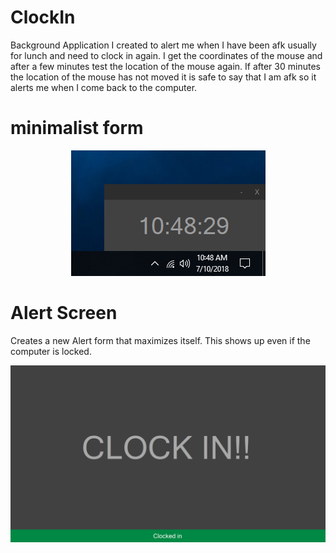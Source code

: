 # ClockIn
Background Application I created to alert me when I have been afk usually for lunch and need to clock in again. I get the coordinates of the mouse and after a few minutes test the location of the mouse again. If after 30 minutes the location of the mouse has not moved it is safe to say that I am afk so it alerts me when I come back to the computer. 

<h1> minimalist form </h1>
<p align="center">
  <img src="Images/Main.PNG" alt="icon">
</p>

<h1> Alert Screen </h1>
<p> Creates a new Alert form that maximizes itself. This shows up even if the computer is locked.  </p>
<p align="center">
  <img src="Images/Alert.PNG" alt="icon">
</p>
